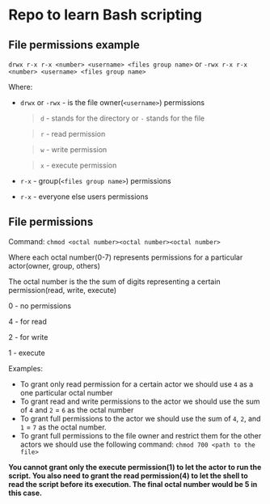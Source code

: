 # Repo to learn Bash scripting

## File permissions example

`drwx r-x r-x <number> <username> <files group name>`
or
`-rwx r-x r-x <number> <username> <files group name>`

Where:
 - `drwx` or `-rwx` - is the file owner(`<username>`) permissions
    > `d` - stands for the directory or `-` stands for the file
    
    > `r` - read permission
    
    > `w` - write permission
    
    > `x` - execute permission
 - `r-x` - group(`<files group name>`) permissions
 - `r-x` - everyone else users permissions
 
## File permissions

Command: `chmod <octal number><octal number><octal number>`

Where each octal number(0-7) represents permissions for a particular actor(owner, group, others)

The octal number is the the sum of digits representing a certain permission(read, write, execute)

0 - no permissions

4 - for read

2 - for write

1 - execute

Examples:
 - To grant only read permission for a certain actor we should use `4` as a one particular octal number
 - To grant read and write permissions to the actor we should use the sum of `4` and `2` = `6` as the octal number
 - To grant full permissions to the actor we should use the sum of `4`, `2`, and `1` = `7` as the octal number.
 - To grant full permissions to the file owner and restrict them for the other actors we should use the following command: `chmod 700 <path to the file>`
 
 **You cannot grant only the execute permission(1) to let the actor to run the script. You also need to grant the read permission(4) to let the shell to read the script before its execution. The final octal number would be 5 in this case.**